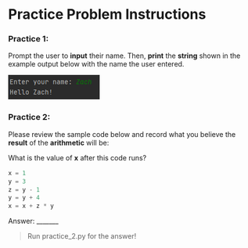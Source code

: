 # Practice Problem Instructions
### Practice 1:
Prompt the user to **input** their name. Then, **print** the **string** shown in the example output below with the name the user entered.

![Practice_1 Program Output](https://github.com/zpotts-cnu/cpsc_140_tutoring/blob/721c57aa028e5b3ff2be1c3618f15a8e67e60d19/output_1.png)
### Practice 2:
Please review the sample code below and record what you believe the **result** of the **arithmetic** will be:

What is the value of **x** after this code runs?
```python
x = 1
y = 3
z = y - 1
y = y + 4
x = x + z * y
```

Answer: _______
> Run practice_2.py for the answer!
